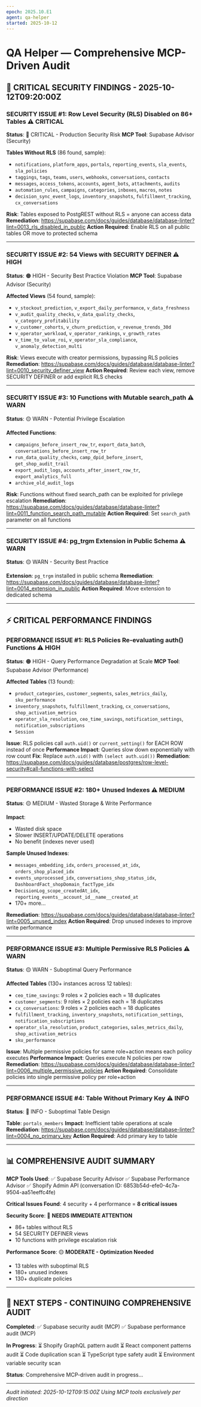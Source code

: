 ```yaml
---
epoch: 2025.10.E1
agent: qa-helper
started: 2025-10-12
---
```


# QA Helper — Comprehensive MCP-Driven Audit

## 🚨 CRITICAL SECURITY FINDINGS - 2025-10-12T09:20:00Z

### **SECURITY ISSUE #1: Row Level Security (RLS) Disabled on 86+ Tables** ⚠️ CRITICAL
**Status**: 🔴 CRITICAL - Production Security Risk
**MCP Tool**: Supabase Advisor (Security)

**Tables Without RLS** (86 found, sample):
- `notifications`, `platform_apps`, `portals`, `reporting_events`, `sla_events`, `sla_policies`
- `taggings`, `tags`, `teams`, `users`, `webhooks`, `conversations`, `contacts`
- `messages`, `access_tokens`, `accounts`, `agent_bots`, `attachments`, `audits`
- `automation_rules`, `campaigns`, `categories`, `inboxes`, `macros`, `notes`
- `decision_sync_event_logs`, `inventory_snapshots`, `fulfillment_tracking`, `cx_conversations`

**Risk**: Tables exposed to PostgREST without RLS = anyone can access data
**Remediation**: https://supabase.com/docs/guides/database/database-linter?lint=0013_rls_disabled_in_public
**Action Required**: Enable RLS on all public tables OR move to protected schema

---

### **SECURITY ISSUE #2: 54 Views with SECURITY DEFINER** ⚠️ HIGH
**Status**: 🟠 HIGH - Security Best Practice Violation
**MCP Tool**: Supabase Advisor (Security)

**Affected Views** (54 found, sample):
- `v_stockout_prediction`, `v_export_daily_performance`, `v_data_freshness`
- `v_audit_quality_checks`, `v_data_quality_checks`, `v_category_profitability`
- `v_customer_cohorts`, `v_churn_prediction`, `v_revenue_trends_30d`
- `v_operator_workload`, `v_operator_rankings`, `v_growth_rates`
- `v_time_to_value_roi`, `v_operator_sla_compliance`, `v_anomaly_detection_multi`

**Risk**: Views execute with creator permissions, bypassing RLS policies
**Remediation**: https://supabase.com/docs/guides/database/database-linter?lint=0010_security_definer_view
**Action Required**: Review each view, remove SECURITY DEFINER or add explicit RLS checks

---

### **SECURITY ISSUE #3: 10 Functions with Mutable search_path** ⚠️ WARN
**Status**: 🟡 WARN - Potential Privilege Escalation

**Affected Functions**:
- `campaigns_before_insert_row_tr`, `export_data_batch`, `conversations_before_insert_row_tr`
- `run_data_quality_checks`, `camp_dpid_before_insert`, `get_shop_audit_trail`
- `export_audit_logs`, `accounts_after_insert_row_tr`, `export_analytics_full`
- `archive_old_audit_logs`

**Risk**: Functions without fixed search_path can be exploited for privilege escalation
**Remediation**: https://supabase.com/docs/guides/database/database-linter?lint=0011_function_search_path_mutable
**Action Required**: Set `search_path` parameter on all functions

---

### **SECURITY ISSUE #4: pg_trgm Extension in Public Schema** ⚠️ WARN
**Status**: 🟡 WARN - Security Best Practice

**Extension**: `pg_trgm` installed in public schema
**Remediation**: https://supabase.com/docs/guides/database/database-linter?lint=0014_extension_in_public
**Action Required**: Move extension to dedicated schema

---

## ⚡ CRITICAL PERFORMANCE FINDINGS

### **PERFORMANCE ISSUE #1: RLS Policies Re-evaluating auth() Functions** ⚠️ HIGH
**Status**: 🟠 HIGH - Query Performance Degradation at Scale
**MCP Tool**: Supabase Advisor (Performance)

**Affected Tables** (13 found):
- `product_categories`, `customer_segments`, `sales_metrics_daily`, `sku_performance`
- `inventory_snapshots`, `fulfillment_tracking`, `cx_conversations`, `shop_activation_metrics`
- `operator_sla_resolution`, `ceo_time_savings`, `notification_settings`, `notification_subscriptions`
- `Session`

**Issue**: RLS policies call `auth.uid()` or `current_setting()` for EACH ROW instead of once
**Performance Impact**: Queries slow down exponentially with row count
**Fix**: Replace `auth.uid()` with `(select auth.uid())`
**Remediation**: https://supabase.com/docs/guides/database/postgres/row-level-security#call-functions-with-select

---

### **PERFORMANCE ISSUE #2: 180+ Unused Indexes** ⚠️ MEDIUM
**Status**: 🟡 MEDIUM - Wasted Storage & Write Performance

**Impact**: 
- Wasted disk space
- Slower INSERT/UPDATE/DELETE operations
- No benefit (indexes never used)

**Sample Unused Indexes**:
- `messages_embedding_idx`, `orders_processed_at_idx`, `orders_shop_placed_idx`
- `events_unprocessed_idx`, `conversations_shop_status_idx`, `DashboardFact_shopDomain_factType_idx`
- `DecisionLog_scope_createdAt_idx`, `reporting_events__account_id__name__created_at`
- 170+ more...

**Remediation**: https://supabase.com/docs/guides/database/database-linter?lint=0005_unused_index
**Action Required**: Drop unused indexes to improve write performance

---

### **PERFORMANCE ISSUE #3: Multiple Permissive RLS Policies** ⚠️ WARN
**Status**: 🟡 WARN - Suboptimal Query Performance

**Affected Tables** (130+ instances across 12 tables):
- `ceo_time_savings`: 9 roles × 2 policies each = 18 duplicates
- `customer_segments`: 9 roles × 2 policies each = 18 duplicates
- `cx_conversations`: 9 roles × 2 policies each = 18 duplicates
- `fulfillment_tracking`, `inventory_snapshots`, `notification_settings`, `notification_subscriptions`
- `operator_sla_resolution`, `product_categories`, `sales_metrics_daily`, `shop_activation_metrics`
- `sku_performance`

**Issue**: Multiple permissive policies for same role+action means each policy executes
**Performance Impact**: Queries execute N policies per row
**Remediation**: https://supabase.com/docs/guides/database/database-linter?lint=0006_multiple_permissive_policies
**Action Required**: Consolidate policies into single permissive policy per role+action

---

### **PERFORMANCE ISSUE #4: Table Without Primary Key** ⚠️ INFO
**Status**: 🔵 INFO - Suboptimal Table Design

**Table**: `portals_members`
**Impact**: Inefficient table operations at scale
**Remediation**: https://supabase.com/docs/guides/database/database-linter?lint=0004_no_primary_key
**Action Required**: Add primary key to table

---

## 📊 COMPREHENSIVE AUDIT SUMMARY

**MCP Tools Used**:
✅ Supabase Security Advisor
✅ Supabase Performance Advisor
✅ Shopify Admin API (conversation ID: 6853b54d-efe0-4c7a-9504-aa51eeffc4fe)

**Critical Issues Found**: 4 security + 4 performance = **8 critical issues**

**Security Score**: 🔴 **NEEDS IMMEDIATE ATTENTION**
- 86+ tables without RLS
- 54 SECURITY DEFINER views
- 10 functions with privilege escalation risk

**Performance Score**: 🟡 **MODERATE - Optimization Needed**
- 13 tables with suboptimal RLS
- 180+ unused indexes
- 130+ duplicate policies

---

## 🎯 NEXT STEPS - CONTINUING COMPREHENSIVE AUDIT

**Completed**:
✅ Supabase security audit (MCP)
✅ Supabase performance audit (MCP)

**In Progress**:
⏳ Shopify GraphQL pattern audit
⏳ React component patterns audit
⏳ Code duplication scan
⏳ TypeScript type safety audit
⏳ Environment variable security scan

**Status**: Comprehensive MCP-driven audit in progress...

---

_Audit initiated: 2025-10-12T09:15:00Z_
_Using MCP tools exclusively per direction_
